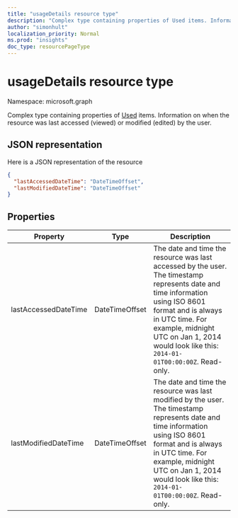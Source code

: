 ```yaml
---
title: "usageDetails resource type"
description: "Complex type containing properties of Used items. Information on when the resource was last accessed (viewed) or modified (edited) by the user."
author: "simonhult"
localization_priority: Normal
ms.prod: "insights"
doc_type: resourcePageType
---
```


# usageDetails resource type

Namespace: microsoft.graph

Complex type containing properties of [Used](insights-used.md) items. Information on when the resource was last accessed (viewed) or modified (edited) by the user.


## JSON representation

Here is a JSON representation of the resource

<!-- {
  "blockType": "resource",
  "optionalProperties": [

  ],
  "@odata.type": "microsoft.graph.usageDetails"
}-->

```json
{
  "lastAccessedDateTime": "DateTimeOffset",
  "lastModifiedDateTime": "DateTimeOffset"
}
```

## Properties

| Property      		| Type          | Description  |
| ------------- 		|---------------| -------------|
| lastAccessedDateTime      			| DateTimeOffset		| The date and time the resource was last accessed by the user. The timestamp represents date and time information using ISO 8601 format and is always in UTC time. For example, midnight UTC on Jan 1, 2014 would look like this: `2014-01-01T00:00:00Z`. Read-only.       	   		   |
| lastModifiedDateTime    			| DateTimeOffset		| The date and time the resource was last modified by the user. The timestamp represents date and time information using ISO 8601 format and is always in UTC time. For example, midnight UTC on Jan 1, 2014 would look like this: `2014-01-01T00:00:00Z`. Read-only.       |

